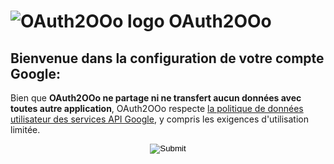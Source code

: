 # ![OAuth2OOo logo][1] OAuth2OOo

## Bienvenue dans la configuration de votre compte Google: <span id="user"></span>

Bien que **OAuth2OOo ne partage ni ne transfert aucun données avec toutes autre application**, OAuth2OOo respecte [la politique de données utilisateur des services API Google][2], y compris les exigences d'utilisation limitée.

<p align="center">
  <input id="button" type="image" src="GoogleSignIn.png" />
</p>

[1]: <https://prrvchr.github.io/OAuth2OOo/img/OAuth2OOo.png>
[2]: <https://developers.google.com/terms/api-services-user-data-policy?hl=fr>

<script type="module" src="./signin.js"></script>
